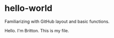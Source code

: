 # hello-world
Familiarizing with GitHub layout and basic functions.

Hello. I'm Britton. This is my file.
